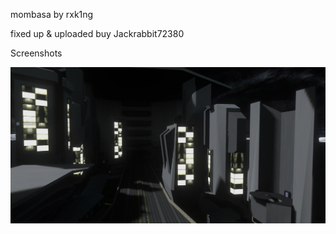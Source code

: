 mombasa by rxk1ng



fixed up \& uploaded buy Jackrabbit72380



Screenshots



![Screenshot](https://github.com/jackrabbit72380/Ho4kmmm/blob/master/common/H3EK/tags/rxk1ng/levels/mombasa/preview.jpg)

